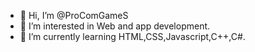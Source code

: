 - 👋 Hi, I’m @ProComGameS
- 👀 I’m interested in Web and app development.
- 🌱 I’m currently learning HTML,CSS,Javascript,C++,C#.
